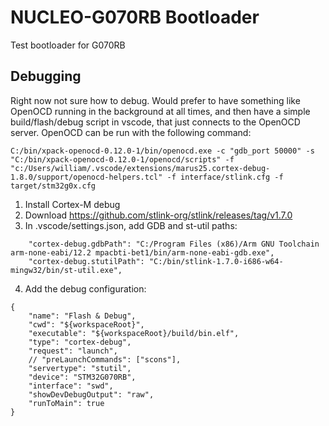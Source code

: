 # NUCLEO-G070RB Bootloader
Test bootloader for G070RB

## Debugging
Right now not sure how to debug. Would prefer to have something like OpenOCD running in the background at all times,
and then have a simple build/flash/debug script in vscode, that just connects to the OpenOCD server.
OpenOCD can be run with the following command:

```
C:/bin/xpack-openocd-0.12.0-1/bin/openocd.exe -c "gdb_port 50000" -s "C:/bin/xpack-openocd-0.12.0-1/openocd/scripts" -f "c:/Users/william/.vscode/extensions/marus25.cortex-debug-1.8.0/support/openocd-helpers.tcl" -f interface/stlink.cfg -f target/stm32g0x.cfg
```

1. Install Cortex-M debug
2. Download https://github.com/stlink-org/stlink/releases/tag/v1.7.0
3. In .vscode/settings.json, add GDB and st-util paths:
```
    "cortex-debug.gdbPath": "C:/Program Files (x86)/Arm GNU Toolchain arm-none-eabi/12.2 mpacbti-bet1/bin/arm-none-eabi-gdb.exe",
    "cortex-debug.stutilPath": "C:/bin/stlink-1.7.0-i686-w64-mingw32/bin/st-util.exe",
```
4. Add the debug configuration:
```
{
    "name": "Flash & Debug",
    "cwd": "${workspaceRoot}",
    "executable": "${workspaceRoot}/build/bin.elf",
    "type": "cortex-debug",
    "request": "launch",
    // "preLaunchCommands": ["scons"],
    "servertype": "stutil",
    "device": "STM32G070RB",
    "interface": "swd",
    "showDevDebugOutput": "raw",
    "runToMain": true
}
```